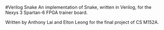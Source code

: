 #Verilog Snake
An implementation of Snake, written in Verilog, for the Nexys 3 Spartan-6 FPGA trainer board.

Written by Anthony Lai and Elton Leong for the final project of CS M152A.
